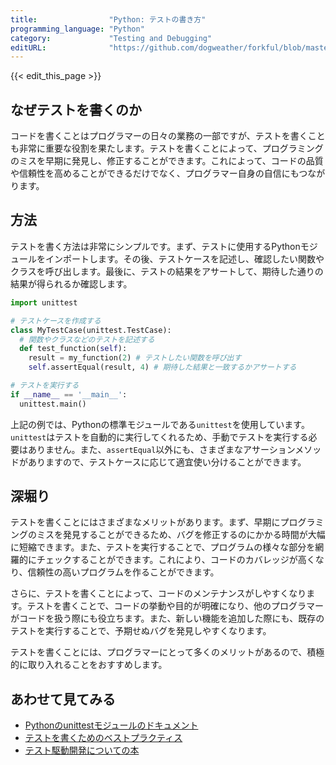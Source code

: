 ```yaml
---
title:                "Python: テストの書き方"
programming_language: "Python"
category:             "Testing and Debugging"
editURL:              "https://github.com/dogweather/forkful/blob/master/content/ja/python/writing-tests.md"
---
```


{{< edit_this_page >}}

## なぜテストを書くのか

コードを書くことはプログラマーの日々の業務の一部ですが、テストを書くことも非常に重要な役割を果たします。テストを書くことによって、プログラミングのミスを早期に発見し、修正することができます。これによって、コードの品質や信頼性を高めることができるだけでなく、プログラマー自身の自信にもつながります。

## 方法

テストを書く方法は非常にシンプルです。まず、テストに使用するPythonモジュールをインポートします。その後、テストケースを記述し、確認したい関数やクラスを呼び出します。最後に、テストの結果をアサートして、期待した通りの結果が得られるか確認します。

```Python
import unittest

# テストケースを作成する
class MyTestCase(unittest.TestCase):
  # 関数やクラスなどのテストを記述する
  def test_function(self):
    result = my_function(2) # テストしたい関数を呼び出す
    self.assertEqual(result, 4) # 期待した結果と一致するかアサートする

# テストを実行する
if __name__ == '__main__':
  unittest.main()
```

上記の例では、Pythonの標準モジュールである`unittest`を使用しています。`unittest`はテストを自動的に実行してくれるため、手動でテストを実行する必要はありません。また、`assertEqual`以外にも、さまざまなアサーションメソッドがありますので、テストケースに応じて適宜使い分けることができます。

## 深堀り

テストを書くことにはさまざまなメリットがあります。まず、早期にプログラミングのミスを発見することができるため、バグを修正するのにかかる時間が大幅に短縮できます。また、テストを実行することで、プログラムの様々な部分を網羅的にチェックすることができます。これにより、コードのカバレッジが高くなり、信頼性の高いプログラムを作ることができます。

さらに、テストを書くことによって、コードのメンテナンスがしやすくなります。テストを書くことで、コードの挙動や目的が明確になり、他のプログラマーがコードを扱う際にも役立ちます。また、新しい機能を追加した際にも、既存のテストを実行することで、予期せぬバグを発見しやすくなります。

テストを書くことには、プログラマーにとって多くのメリットがあるので、積極的に取り入れることをおすすめします。

## あわせて見てみる

* [Pythonのunittestモジュールのドキュメント](https://docs.python.org/ja/3/library/unittest.html)
* [テストを書くためのベストプラクティス](https://docs.python-guide.org/writing/tests/)
* [テスト駆動開発についての本](http://www.amazon.co.jp/dp/4798121956/)